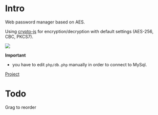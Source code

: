 # Intro

Web password manager based on AES.

Using [crypto-js](https://github.com/brix/crypto-js) for encryption/decryption with default settings (AES-256, CBC, PKCS7).

![](https://gitee.com/maoruimas/pass/raw/master/screenshots/demo.gif)

**Important**

* you have to edit `php/db.php` manually in order to connect to MySql.

[Project](https://gitee.com/maoruimas/pass)

# Todo

Grag to reorder